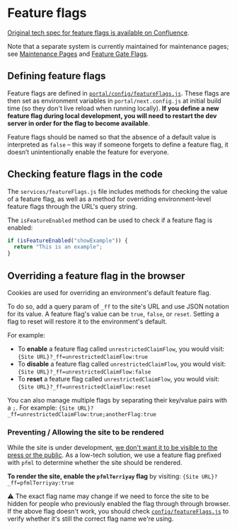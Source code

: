 # Feature flags

[Original tech spec for feature flags is available on Confluence](https://lwd.atlassian.net/wiki/x/4oAPD). 

Note that a separate system is currently maintained for maintenance pages; see [Maintenance Pages](./maintenance-pages.md) and [Feature Gate Flags](../../feature_flags/).

## Defining feature flags

Feature flags are defined in [`portal/config/featureFlags.js`](../../portal/config/featureFlags.js). These flags are then set as environment variables in `portal/next.config.js` at initial build time (so they don't live reload when running locally). **If you define a new feature flag during local development, you will need to restart the dev server in order for the flag to become available**.

Feature flags should be named so that the absence of a default value is interpreted as `false` – this way if someone forgets to define a feature flag, it doesn’t unintentionally enable the feature for everyone.

## Checking feature flags in the code

The `services/featureFlags.js` file includes methods for checking the value of a feature flag, as well as a method for overriding environment-level feature flags through the URL's query string.

The `isFeatureEnabled` method can be used to check if a feature flag is enabled:

```js
if (isFeatureEnabled("showExample")) {
  return "This is an example";
}
```

## Overriding a feature flag in the browser

Cookies are used for overriding an environment's default feature flag.

To do so, add a query param of `_ff` to the site's URL and use JSON notation for its value. A feature flag's value can be `true`, `false`, or `reset`. Setting a flag to reset will restore it to the environment's default.

For example:

- To **enable** a feature flag called `unrestrictedClaimFlow`, you would visit:
  `{Site URL}?_ff=unrestrictedClaimFlow:true`
- To **disable** a feature flag called `unrestrictedClaimFlow`, you would visit:
  `{Site URL}?_ff=unrestrictedClaimFlow:false`
- To **reset** a feature flag called `unrestrictedClaimFlow`, you would visit:
  `{Site URL}?_ff=unrestrictedClaimFlow:reset`

You can also manage multiple flags by separating their key/value pairs with a `;`. For example:
`{Site URL}?_ff=unrestrictedClaimFlow:true;anotherFlag:true`

### Preventing / Allowing the site to be rendered

While the site is under development, [we don't want it to be visible to the press or the public](https://lwd.atlassian.net/browse/CP-459). As a low-tech solution, we use a feature flag prefixed with `pfml` to determine whether the site should be rendered.

**To render the site, enable the `pfmlTerriyay` flag** by visiting: `{Site URL}?_ff=pfmlTerriyay:true`

⚠️ The exact flag name may change if we need to force the site to be hidden for people who previously enabled the flag through through browser. If the above flag doesn't work, you should check [`config/featureFlags.js`](../../portal/config/featureFlags.js) to verify whether it's still the correct flag name we're using.
